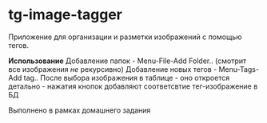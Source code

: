 # tg-image-tagger

Приложение для организации и разметки изображений с помощью тегов.

**Использование** 
Добавление папок - Menu-File-Add Folder.. (смотрит все изображения *не* рекурсивно)
Добавление новых тегов - Menu-Tags-Add tag..
После выбора изображения в таблице - оно откроется детально - нажатия кнопок добавляют соответсвтие тег-изображение в БД

Выполнено в рамках домашнего задания